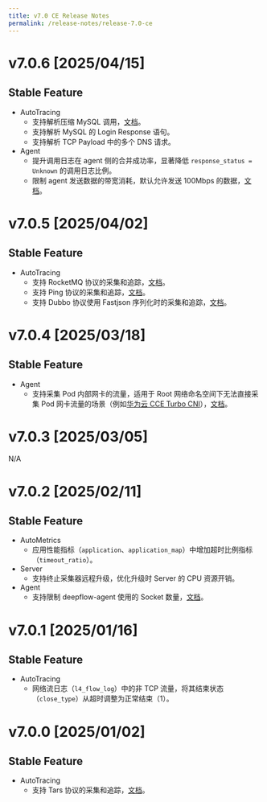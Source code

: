 ```yaml
---
title: v7.0 CE Release Notes
permalink: /release-notes/release-7.0-ce
---
```


# v7.0.6 [2025/04/15]

## Stable Feature

- AutoTracing
  - 支持解析压缩 MySQL 调用，[文档](../configuration/agent/#processors.request_log.application_protocol_inference.protocol_special_config.mysql.decompress_payload)。
  - 支持解析 MySQL 的 Login Response 语句。
  - 支持解析 TCP Payload 中的多个 DNS 请求。
- Agent
  - 提升调用日志在 agent 侧的合并成功率，显著降低 `response_status = Unknown` 的调用日志比例。
  - 限制 agent 发送数据的带宽消耗，默认允许发送 100Mbps 的数据，[文档](../configuration/agent/#global.communication.max_throughput_to_ingester)。

# v7.0.5 [2025/04/02]

## Stable Feature

- AutoTracing
  - 支持 RocketMQ 协议的采集和追踪，[文档](../features/l7-protocols/mq/#rocketmq)。
  - 支持 Ping 协议的采集和追踪，[文档](../features/l7-protocols/network/#ping)。
  - 支持 Dubbo 协议使用 Fastjson 序列化时的采集和追踪，[文档](../features/l7-protocols/rpc/#dubbo)。

# v7.0.4 [2025/03/18]

## Stable Feature

- Agent
  - 支持采集 Pod 内部网卡的流量，适用于 Root 网络命名空间下无法直接采集 Pod 网卡流量的场景（例如[华为云 CCE Turbo CNI](https://support.huaweicloud.com/usermanual-cce/cce_10_0284.html)），[文档](../configuration/agent/#inputs.cbpf.af_packet.inner_interface_capture_enabled)。

# v7.0.3 [2025/03/05]

N/A

# v7.0.2 [2025/02/11]

## Stable Feature

- AutoMetrics
  - 应用性能指标（`application`、`application_map`）中增加超时比例指标（`timeout_ratio`）。
- Server
  - 支持终止采集器远程升级，优化升级时 Server 的 CPU 资源开销。
- Agent
  - 支持限制 deepflow-agent 使用的 Socket 数量，[文档](../configuration/agent/#global.limits.max_sockets)。

# v7.0.1 [2025/01/16]

## Stable Feature

- AutoTracing
  - 网络流日志（`l4_flow_log`）中的非 TCP 流量，将其结束状态（`close_type`）从超时调整为正常结束（1）。

# v7.0.0 [2025/01/02]

## Stable Feature

- AutoTracing
  - 支持 Tars 协议的采集和追踪，[文档](../features/l7-protocols/rpc/#tars)。
